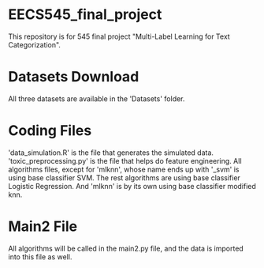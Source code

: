 # EECS545_final_project
This repository is for 545 final project "Multi-Label Learning for Text Categorization".

# Datasets Download
All three datasets are available in the 'Datasets' folder.

# Coding Files
'data_simulation.R' is the file that generates the simulated data.
'toxic_preprocessing.py' is the file that helps do feature engineering.
All algorithms files, except for 'mlknn', whose name ends up with '_svm' is using base classifier SVM. The rest algorithms are using base classifier Logistic Regression. And 'mlknn' is by its own using base classifier modified knn.

# Main2 File
All algorithms will be called in the main2.py file, and the data is imported into this file as well.

